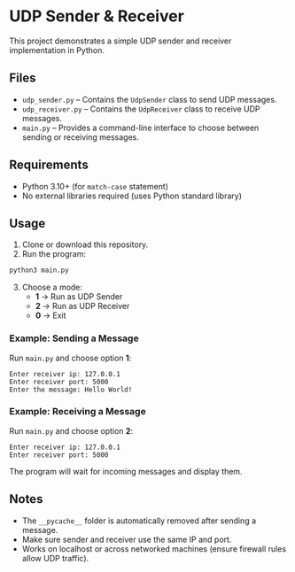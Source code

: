 # UDP Sender & Receiver

This project demonstrates a simple UDP sender and receiver implementation in Python.

## Files

- `udp_sender.py` – Contains the `UdpSender` class to send UDP messages.
- `udp_receiver.py` – Contains the `UdpReceiver` class to receive UDP messages.
- `main.py` – Provides a command-line interface to choose between sending or receiving messages.

## Requirements

- Python 3.10+ (for `match-case` statement)
- No external libraries required (uses Python standard library)

## Usage

1. Clone or download this repository.
2. Run the program:

```bash
python3 main.py
```

3. Choose a mode:
   - **1** → Run as UDP Sender
   - **2** → Run as UDP Receiver
   - **0** → Exit

### Example: Sending a Message

Run `main.py` and choose option **1**:

```
Enter receiver ip: 127.0.0.1
Enter receiver port: 5000
Enter the message: Hello World!
```

### Example: Receiving a Message

Run `main.py` and choose option **2**:

```
Enter receiver ip: 127.0.0.1
Enter receiver port: 5000
```

The program will wait for incoming messages and display them.

## Notes

- The `__pycache__` folder is automatically removed after sending a message.
- Make sure sender and receiver use the same IP and port.
- Works on localhost or across networked machines (ensure firewall rules allow UDP traffic).
